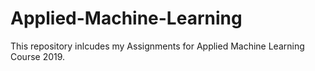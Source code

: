 # Applied-Machine-Learning
This repository inlcudes my Assignments for Applied Machine Learning Course 2019.
